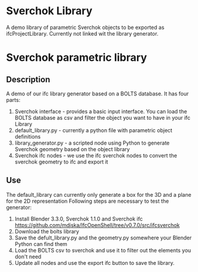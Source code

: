 # Sverchok Library
A demo library of parametric Sverchok objects to be exported as ifcProjectLibrary. Currently not linked wit the library generator.

# Sverchok parametric library
## Description
A demo of our ifc library generator based on a BOLTS database. It has four parts:
1. Sverchok interface - provides a basic input interface. You can load the BOLTS database as csv and filter the object you want to have in your ifc Library
2. default_library.py - currently a python file with parametric object definitions
3. library_generator.py - a scripted node using Python to generate Sverchok geometry based on the object library
4. Sverchok ifc nodes - we use the ifc sverchok nodes to convert the sverchok geometry to ifc and export it
## Use
The default_library can currently only generate a box for the 3D and a plane for the 2D representation
Following steps are necessary to test the generator:
1. Install Blender 3.3.0,  Sverchok 1.1.0 and Sverchok ifc https://github.com/mdjska/IfcOpenShell/tree/v0.7.0/src/ifcsverchok
2. Download the bolts library
3. Save the defult_library.py and the geometry.py somewhere your Blender Python can find them 
4. Load the BOLTS csv to sverchok and use it to filter out the elements you don't need
5. Update all nodes and use the export ifc button to save the library.
